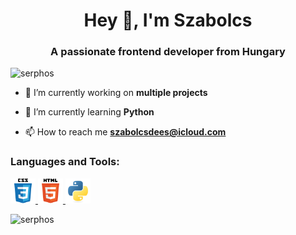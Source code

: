 <h1 align="center">Hey 👋, I'm Szabolcs</h1>
<h3 align="center">A passionate frontend developer from Hungary</h3>

<p align="left"> <img src="https://komarev.com/ghpvc/?username=serphos&label=Profile%20views&color=0e75b6&style=flat" alt="serphos" /> </p>

- 🔭 I’m currently working on **multiple projects**

- 🌱 I’m currently learning **Python**

- 📫 How to reach me **szabolcsdees@icloud.com**

<h3 align="left">Languages and Tools:</h3>
<p align="left"> <a href="https://www.w3schools.com/css/" target="_blank" rel="noreferrer"> <img src="https://raw.githubusercontent.com/devicons/devicon/master/icons/css3/css3-original-wordmark.svg" alt="css3" width="40" height="40"/> </a> <a href="https://www.w3.org/html/" target="_blank" rel="noreferrer"> <img src="https://raw.githubusercontent.com/devicons/devicon/master/icons/html5/html5-original-wordmark.svg" alt="html5" width="40" height="40"/> </a> <a href="https://www.python.org" target="_blank" rel="noreferrer"> <img src="https://raw.githubusercontent.com/devicons/devicon/master/icons/python/python-original.svg" alt="python" width="40" height="40"/> </a> </p>

<p><img align="left" src="https://github-readme-stats.vercel.app/api/top-langs?username=serphos&show_icons=true&locale=en&layout=compact" alt="serphos" /></p>